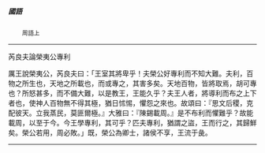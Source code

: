 

##### 國語
　　`周語上`

* * *

芮良夫論榮夷公專利

厲王說榮夷公，芮良夫曰：「王室其將卑乎！夫榮公好專利而不知大難。夫利，百物之所生也，天地之所載也，而或專之，其害多矣。天地百物，皆將取焉，胡可專也？所怒甚多，而不備大難，以是教王，王能久乎？夫王人者，將導利而布之上下者也，使神人百物無不得其極，猶日怵惕，懼怨之來也。故頌曰：『思文后稷，克配彼天。立我蒸民，莫匪爾極。』大雅曰：『陳錫載周。』是不布利而懼難乎？故能載周，以至于今。今王學專利，其可乎？匹夫專利，猶謂之盜，王而行之，其歸鮮矣。榮公若用，周必敗。」既，榮公為卿士，諸侯不享，王流于彘。

* * *

